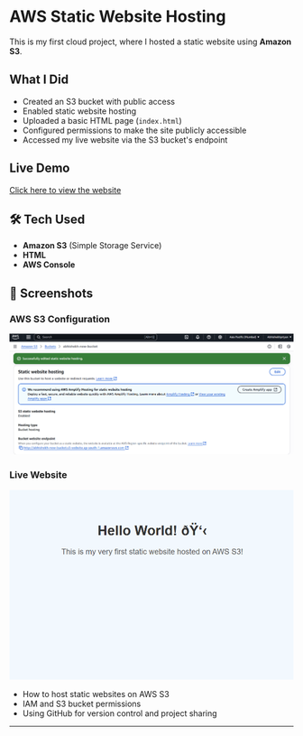 # AWS Static Website Hosting 
This is my first cloud project, where I hosted a static website using **Amazon S3**.
## What I Did
- Created an S3 bucket with public access
- Enabled static website hosting
- Uploaded a basic HTML page (`index.html`)
- Configured permissions to make the site publicly accessible
- Accessed my live website via the S3 bucket's endpoint

##  Live Demo
[Click here to view the website](http://abhishekh-new-bucket.s3-website.ap-south-1.amazonaws.com/)
## 🛠 Tech Used
- **Amazon S3** (Simple Storage Service)
- **HTML**
- **AWS Console**

## 📸 Screenshots

### AWS S3 Configuration
![AWS S3 Console](s3-console.png)

### Live Website
![Website Screenshot](website-screenshot.png)


- How to host static websites on AWS S3
- IAM and S3 bucket permissions
- Using GitHub for version control and project sharing

---

